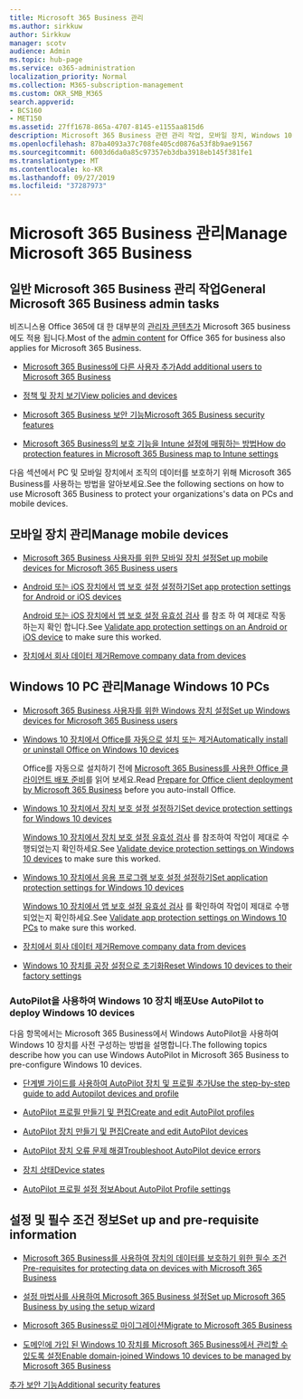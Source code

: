 ```yaml
---
title: Microsoft 365 Business 관리
ms.author: sirkkuw
author: Sirkkuw
manager: scotv
audience: Admin
ms.topic: hub-page
ms.service: o365-administration
localization_priority: Normal
ms.collection: M365-subscription-management
ms.custom: OKR_SMB_M365
search.appverid:
- BCS160
- MET150
ms.assetid: 27ff1678-865a-4707-8145-e1155aa815d6
description: Microsoft 365 Business 관련 관리 작업, 모바일 장치, Windows 10 Pc 등의 다양 한 작업을 관리 하는 방법에 대해 알아봅니다.
ms.openlocfilehash: 87ba4093a37c708fe405cd0876a53f8b9ae91567
ms.sourcegitcommit: 6003d6da0a85c97357eb3dba3918eb145f381fe1
ms.translationtype: MT
ms.contentlocale: ko-KR
ms.lasthandoff: 09/27/2019
ms.locfileid: "37287973"
---
```

# <a name="manage-microsoft-365-business"></a><span data-ttu-id="1018c-103">Microsoft 365 Business 관리</span><span class="sxs-lookup"><span data-stu-id="1018c-103">Manage Microsoft 365 Business</span></span>

## <a name="general-microsoft-365-business-admin-tasks"></a><span data-ttu-id="1018c-104">일반 Microsoft 365 Business 관리 작업</span><span class="sxs-lookup"><span data-stu-id="1018c-104">General Microsoft 365 Business admin tasks</span></span>

<span data-ttu-id="1018c-105">비즈니스용 Office 365에 대 한 대부분의 [관리자 콘텐츠가](/Office365/Admin/admin-home.md) Microsoft 365 business에도 적용 됩니다.</span><span class="sxs-lookup"><span data-stu-id="1018c-105">Most of the [admin content](/Office365/Admin/admin-home.md) for Office 365 for business also applies for Microsoft 365 Business.</span></span>

- [<span data-ttu-id="1018c-106">Microsoft 365 Business에 다른 사용자 추가</span><span class="sxs-lookup"><span data-stu-id="1018c-106">Add additional users to Microsoft 365 Business</span></span>](add-users-m365b.md)
    
- [<span data-ttu-id="1018c-107">정책 및 장치 보기</span><span class="sxs-lookup"><span data-stu-id="1018c-107">View policies and devices</span></span>](view-policies-and-devices.md)
    
- [<span data-ttu-id="1018c-108">Microsoft 365 Business 보안 기능</span><span class="sxs-lookup"><span data-stu-id="1018c-108">Microsoft 365 Business security features</span></span>](security-features.md)
    
- [<span data-ttu-id="1018c-109">Microsoft 365 Business의 보호 기능을 Intune 설정에 매핑하는 방법</span><span class="sxs-lookup"><span data-stu-id="1018c-109">How do protection features in Microsoft 365 Business map to Intune settings</span></span>](map-protection-features-to-intune-settings.md)
    
<span data-ttu-id="1018c-110">다음 섹션에서 PC 및 모바일 장치에서 조직의 데이터를 보호하기 위해 Microsoft 365 Business를 사용하는 방법을 알아보세요.</span><span class="sxs-lookup"><span data-stu-id="1018c-110">See the following sections on how to use Microsoft 365 Business to protect your organizations's data on PCs and mobile devices.</span></span>
  
## <a name="manage-mobile-devices"></a><span data-ttu-id="1018c-111">모바일 장치 관리</span><span class="sxs-lookup"><span data-stu-id="1018c-111">Manage mobile devices</span></span>

- [<span data-ttu-id="1018c-112">Microsoft 365 Business 사용자를 위한 모바일 장치 설정</span><span class="sxs-lookup"><span data-stu-id="1018c-112">Set up mobile devices for Microsoft 365 Business users</span></span>](set-up-mobile-devices.md)
    
- [<span data-ttu-id="1018c-113">Android 또는 iOS 장치에서 앱 보호 설정 설정하기</span><span class="sxs-lookup"><span data-stu-id="1018c-113">Set app protection settings for Android or iOS devices</span></span>](app-protection-settings-for-android-and-ios.md)
    
    <span data-ttu-id="1018c-114">[Android 또는 iOS 장치에서 앱 보호 설정 유효성 검사](validate-settings-on-android-or-ios.md) 를 참조 하 여 제대로 작동 하는지 확인 합니다.</span><span class="sxs-lookup"><span data-stu-id="1018c-114">See [Validate app protection settings on an Android or iOS device](validate-settings-on-android-or-ios.md) to make sure this worked.</span></span> 
    
- [<span data-ttu-id="1018c-115">장치에서 회사 데이터 제거</span><span class="sxs-lookup"><span data-stu-id="1018c-115">Remove company data from devices</span></span>](remove-company-data.md)
    
## <a name="manage-windows-10-pcs"></a><span data-ttu-id="1018c-116">Windows 10 PC 관리</span><span class="sxs-lookup"><span data-stu-id="1018c-116">Manage Windows 10 PCs</span></span>

- [<span data-ttu-id="1018c-117">Microsoft 365 Business 사용자를 위한 Windows 장치 설정</span><span class="sxs-lookup"><span data-stu-id="1018c-117">Set up Windows devices for Microsoft 365 Business users</span></span>](set-up-windows-devices.md)
    
- [<span data-ttu-id="1018c-118">Windows 10 장치에서 Office를 자동으로 설치 또는 제거</span><span class="sxs-lookup"><span data-stu-id="1018c-118">Automatically install or uninstall Office on Windows 10 devices</span></span>](auto-install-or-uninstall-office.md)
    
    <span data-ttu-id="1018c-119">Office를 자동으로 설치하기 전에 [Microsoft 365 Business를 사용한 Office 클라이언트 배포 준비](prepare-for-office-client-deployment.md)를 읽어 보세요.</span><span class="sxs-lookup"><span data-stu-id="1018c-119">Read [Prepare for Office client deployment by Microsoft 365 Business](prepare-for-office-client-deployment.md) before you auto-install Office.</span></span> 
    
- [<span data-ttu-id="1018c-120">Windows 10 장치에서 장치 보호 설정 설정하기</span><span class="sxs-lookup"><span data-stu-id="1018c-120">Set device protection settings for Windows 10 devices</span></span>](protection-settings-for-windows-10-pcs.md)
    
    <span data-ttu-id="1018c-121">[Windows 10 장치에서 장치 보호 설정 유효성 검사](validate-settings-on-windows-10-pcs.md) 를 참조하여 작업이 제대로 수행되었는지 확인하세요.</span><span class="sxs-lookup"><span data-stu-id="1018c-121">See [Validate device protection settings on Windows 10 devices](validate-settings-on-windows-10-pcs.md) to make sure this worked.</span></span> 
    
- [<span data-ttu-id="1018c-122">Windows 10 장치에서 응용 프로그램 보호 설정 설정하기</span><span class="sxs-lookup"><span data-stu-id="1018c-122">Set application protection settings for Windows 10 devices</span></span>](protection-settings-for-windows-10-devices.md)
    
    <span data-ttu-id="1018c-123">[Windows 10 장치에서 앱 보호 설정 유효성 검사](validate-protection-settings-on-windows-10-pcs.md) 를 확인하여 작업이 제대로 수행되었는지 확인하세요.</span><span class="sxs-lookup"><span data-stu-id="1018c-123">See [Validate app protection settings on Windows 10 PCs](validate-protection-settings-on-windows-10-pcs.md) to make sure this worked.</span></span> 
    
- [<span data-ttu-id="1018c-124">장치에서 회사 데이터 제거</span><span class="sxs-lookup"><span data-stu-id="1018c-124">Remove company data from devices</span></span>](remove-company-data.md)
    
- [<span data-ttu-id="1018c-125">Windows 10 장치를 공장 설정으로 초기화</span><span class="sxs-lookup"><span data-stu-id="1018c-125">Reset Windows 10 devices to their factory settings</span></span>](reset-devices-to-factory-settings.md)
    
### <a name="use-autopilot-to-deploy-windows-10-devices"></a><span data-ttu-id="1018c-126">AutoPilot을 사용하여 Windows 10 장치 배포</span><span class="sxs-lookup"><span data-stu-id="1018c-126">Use AutoPilot to deploy Windows 10 devices</span></span>

<span data-ttu-id="1018c-127">다음 항목에서는 Microsoft 365 Business에서 Windows AutoPilot을 사용하여 Windows 10 장치를 사전 구성하는 방법을 설명합니다.</span><span class="sxs-lookup"><span data-stu-id="1018c-127">The following topics describe how you can use Windows AutoPilot in Microsoft 365 Business to pre-configure Windows 10 devices.</span></span>
  
- [<span data-ttu-id="1018c-128">단계별 가이드를 사용하여 AutoPilot 장치 및 프로필 추가</span><span class="sxs-lookup"><span data-stu-id="1018c-128">Use the step-by-step guide to add Autopilot devices and profile</span></span>](add-autopilot-devices-and-profile.md)
    
- [<span data-ttu-id="1018c-129">AutoPilot 프로필 만들기 및 편집</span><span class="sxs-lookup"><span data-stu-id="1018c-129">Create and edit AutoPilot profiles</span></span>](create-and-edit-autopilot-profiles.md)
    
- [<span data-ttu-id="1018c-130">AutoPilot 장치 만들기 및 편집</span><span class="sxs-lookup"><span data-stu-id="1018c-130">Create and edit AutoPilot devices</span></span>](create-and-edit-autopilot-devices.md)
    
- [<span data-ttu-id="1018c-131">AutoPilot 장치 오류 문제 해결</span><span class="sxs-lookup"><span data-stu-id="1018c-131">Troubleshoot AutoPilot device errors</span></span>](troubleshoot-autopilot-errors.md)
    
- [<span data-ttu-id="1018c-132">장치 상태</span><span class="sxs-lookup"><span data-stu-id="1018c-132">Device states</span></span>](device-states.md)
    
- [<span data-ttu-id="1018c-133">AutoPilot 프로필 설정 정보</span><span class="sxs-lookup"><span data-stu-id="1018c-133">About AutoPilot Profile settings</span></span>](autopilot-profile-settings.md)
    
## <a name="set-up-and-pre-requisite-information"></a><span data-ttu-id="1018c-134">설정 및 필수 조건 정보</span><span class="sxs-lookup"><span data-stu-id="1018c-134">Set up and pre-requisite information</span></span>

- [<span data-ttu-id="1018c-135">Microsoft 365 Business를 사용하여 장치의 데이터를 보호하기 위한 필수 조건</span><span class="sxs-lookup"><span data-stu-id="1018c-135">Pre-requisites for protecting data on devices with Microsoft 365 Business</span></span>](pre-requisites-for-data-protection.md)
    
- [<span data-ttu-id="1018c-136">설정 마법사를 사용하여 Microsoft 365 Business 설정</span><span class="sxs-lookup"><span data-stu-id="1018c-136">Set up Microsoft 365 Business by using the setup wizard</span></span>](set-up.md)
    
- [<span data-ttu-id="1018c-137">Microsoft 365 Business로 마이그레이션</span><span class="sxs-lookup"><span data-stu-id="1018c-137">Migrate to Microsoft 365 Business</span></span>](migrate-to-microsoft-365-business.md)
    
- [<span data-ttu-id="1018c-138">도메인에 가입 된 Windows 10 장치를 Microsoft 365 Business에서 관리할 수 있도록 설정</span><span class="sxs-lookup"><span data-stu-id="1018c-138">Enable domain-joined Windows 10 devices to be managed by Microsoft 365 Business</span></span>](manage-windows-devices.md)
    
[<span data-ttu-id="1018c-139">추가 보안 기능</span><span class="sxs-lookup"><span data-stu-id="1018c-139">Additional security features</span></span>](security-features.md#additional-security-features)
    

  

